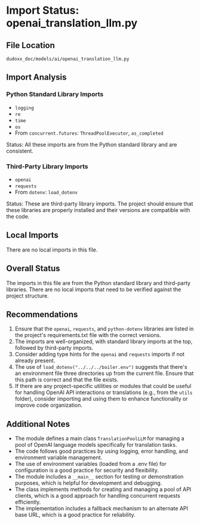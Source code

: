 # Import Status: openai_translation_llm.py

## File Location
`dudoxx_doc/models/ai/openai_translation_llm.py`

## Import Analysis

### Python Standard Library Imports
- `logging`
- `re`
- `time`
- `os`
- From `concurrent.futures`: `ThreadPoolExecutor`, `as_completed`

Status: All these imports are from the Python standard library and are consistent.

### Third-Party Library Imports
- `openai`
- `requests`
- From `dotenv`: `load_dotenv`

Status: These are third-party library imports. The project should ensure that these libraries are properly installed and their versions are compatible with the code.

## Local Imports
There are no local imports in this file.

## Overall Status
The imports in this file are from the Python standard library and third-party libraries. There are no local imports that need to be verified against the project structure.

## Recommendations
1. Ensure that the `openai`, `requests`, and `python-dotenv` libraries are listed in the project's requirements.txt file with the correct versions.
2. The imports are well-organized, with standard library imports at the top, followed by third-party imports.
3. Consider adding type hints for the `openai` and `requests` imports if not already present.
4. The use of `load_dotenv("../../../boiler.env")` suggests that there's an environment file three directories up from the current file. Ensure that this path is correct and that the file exists.
5. If there are any project-specific utilities or modules that could be useful for handling OpenAI API interactions or translations (e.g., from the `utils` folder), consider importing and using them to enhance functionality or improve code organization.

## Additional Notes
- The module defines a main class `TranslationPoolLLM` for managing a pool of OpenAI language models specifically for translation tasks.
- The code follows good practices by using logging, error handling, and environment variable management.
- The use of environment variables (loaded from a .env file) for configuration is a good practice for security and flexibility.
- The module includes a `__main__` section for testing or demonstration purposes, which is helpful for development and debugging.
- The class implements methods for creating and managing a pool of API clients, which is a good approach for handling concurrent requests efficiently.
- The implementation includes a fallback mechanism to an alternate API base URL, which is a good practice for reliability.
